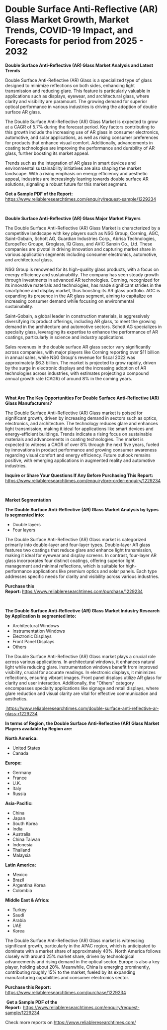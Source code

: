 <p><h1>Double Surface Anti-Reflective (AR) Glass Market Growth, Market Trends, COVID-19 Impact, and Forecasts for period from 2025 - 2032</h1></p><p><strong>Double Surface Anti-Reflective (AR) Glass Market Analysis and Latest Trends</strong></p>
<p><p>Double Surface Anti-Reflective (AR) Glass is a specialized type of glass designed to minimize reflections on both sides, enhancing light transmission and reducing glare. This feature is particularly valuable in applications such as displays, eyewear, and architectural glass, where clarity and visibility are paramount. The growing demand for superior optical performance in various industries is driving the adoption of double surface AR glass.</p><p>The Double Surface Anti-Reflective (AR) Glass Market is expected to grow at a CAGR of 5.7% during the forecast period. Key factors contributing to this growth include the increasing use of AR glass in consumer electronics, automotive, and solar applications, as well as rising consumer preferences for products that enhance visual comfort. Additionally, advancements in coating technologies are improving the performance and durability of AR glass, further boosting its market appeal. </p><p>Trends such as the integration of AR glass in smart devices and environmental sustainability initiatives are also shaping the market landscape. With a rising emphasis on energy efficiency and aesthetic appeal, industries are increasingly leaning towards double surface AR solutions, signaling a robust future for this market segment.</p></p>
<p><strong>Get a Sample PDF of the Report:&nbsp;</strong> <a href="https://www.reliableresearchtimes.com/enquiry/request-sample/1229234?utm_campaign=3085&utm_medium=2&utm_source=Github&utm_content=ia&utm_term=26032025&utm_id=double-surface-anti-reflective-ar-glass">https://www.reliableresearchtimes.com/enquiry/request-sample/1229234</a></p>
<p>&nbsp;</p>
<p><strong>Double Surface Anti-Reflective (AR) Glass Major Market Players</strong></p>
<p><p>The Double Surface Anti-Reflective (AR) Glass Market is characterized by a competitive landscape with key players such as NSG Group, Corning, AGC, Saint-Gobain, Schott AG, Guardian Industries Corp., Abrisa Technologies, EuropeTec Groupe, Groglass, IQ Glass, and AVIC Sanxin Co., Ltd. These companies are pivotal in driving innovation and capturing market share in various application segments including consumer electronics, automotive, and architectural glass.</p><p>NSG Group is renowned for its high-quality glass products, with a focus on energy efficiency and sustainability. The company has seen steady growth through investments in advanced AR technologies. Corning, recognized for its innovative materials and technologies, has made significant strides in the smartphone and display market, thus boosting its AR glass portfolio. AGC is expanding its presence in the AR glass segment, aiming to capitalize on increasing consumer demand while focusing on environmental sustainability.</p><p>Saint-Gobain, a global leader in construction materials, is aggressively diversifying its product offerings, including AR glass, to meet the growing demand in the architecture and automotive sectors. Schott AG specializes in specialty glass, leveraging its expertise to enhance the performance of AR coatings, particularly in science and industry applications. </p><p>Sales revenues in the double surface AR glass sector vary significantly across companies, with major players like Corning reporting over $11 billion in annual sales, while NSG Group's revenue for fiscal 2022 was approximately $6.3 billion. The market is projected to grow rapidly, driven by the surge in electronic displays and the increasing adoption of AR technologies across industries, with estimates projecting a compound annual growth rate (CAGR) of around 8% in the coming years.</p></p>
<p>&nbsp;</p>
<p><strong>What Are The Key Opportunities For Double Surface Anti-Reflective (AR) Glass Manufacturers?</strong></p>
<p><p>The Double Surface Anti-Reflective (AR) Glass market is poised for significant growth, driven by increasing demand in sectors such as optics, electronics, and architecture. The technology reduces glare and enhances light transmission, making it ideal for applications like smart devices and energy-efficient buildings. Trends indicate a rising focus on sustainable materials and advancements in coating technologies. The market is expected to witness a CAGR of over 8% through the next five years, fueled by innovations in product performance and growing consumer awareness regarding visual comfort and energy efficiency. Future outlook remains positive, with emerging applications in augmented reality and automotive industries.</p></p>
<p><strong>Inquire or Share Your Questions If Any Before Purchasing This Report:</strong> <a href="https://www.reliableresearchtimes.com/enquiry/pre-order-enquiry/1229234?utm_campaign=3085&utm_medium=2&utm_source=Github&utm_content=ia&utm_term=26032025&utm_id=double-surface-anti-reflective-ar-glass">https://www.reliableresearchtimes.com/enquiry/pre-order-enquiry/1229234</a></p>
<p>&nbsp;</p>
<p><strong>Market Segmentation</strong></p>
<p><strong>The Double Surface Anti-Reflective (AR) Glass Market Analysis by types is segmented into:</strong></p>
<p><ul><li>Double layers</li><li>Four layers</li></ul></p>
<p><p>The Double Surface Anti-Reflective (AR) Glass market is categorized primarily into double-layer and four-layer types. Double-layer AR glass features two coatings that reduce glare and enhance light transmission, making it ideal for eyewear and display screens. In contrast, four-layer AR glass incorporates four distinct coatings, offering superior light management and minimal reflections, which is suitable for high-performance applications like premium optics and solar panels. Each type addresses specific needs for clarity and visibility across various industries.</p></p>
<p><strong>Purchase this Report:&nbsp;</strong><a href="https://www.reliableresearchtimes.com/purchase/1229234?utm_campaign=3085&utm_medium=2&utm_source=Github&utm_content=ia&utm_term=26032025&utm_id=double-surface-anti-reflective-ar-glass">https://www.reliableresearchtimes.com/purchase/1229234</a></p>
<p>&nbsp;</p>
<p><strong>The Double Surface Anti-Reflective (AR) Glass Market Industry Research by Application is segmented into:</strong></p>
<p><ul><li>Architectural Windows</li><li>Instrumentation Windows</li><li>Electronic Displays</li><li>Front Panel Displays</li><li>Others</li></ul></p>
<p><p>The Double Surface Anti-Reflective (AR) Glass market plays a crucial role across various applications. In architectural windows, it enhances natural light while reducing glare. Instrumentation windows benefit from improved visibility, crucial for accurate readings. In electronic displays, it minimizes reflections, ensuring vibrant images. Front panel displays utilize AR glass for clarity and user interaction. Additionally, the "Others" category encompasses specialty applications like signage and retail displays, where glare reduction and visual clarity are vital for effective communication and aesthetics.</p></p>
<p><a href="https://www.reliableresearchtimes.com/double-surface-anti-reflective-ar-glass-r1229234?utm_campaign=3085&utm_medium=2&utm_source=Github&utm_content=ia&utm_term=26032025&utm_id=double-surface-anti-reflective-ar-glass">&nbsp;https://www.reliableresearchtimes.com/double-surface-anti-reflective-ar-glass-r1229234</a></p>
<p><strong>In terms of Region, the Double Surface Anti-Reflective (AR) Glass Market Players available by Region are:</strong></p>
<p>
    <p> <strong> North America: </strong>
        <ul>
            <li>United States</li>
            <li>Canada</li>
        </ul>
        </p> 
    <p> <strong> Europe: </strong>
        <ul>
            <li>Germany</li>
            <li>France</li>
            <li>U.K.</li>
            <li>Italy</li>
            <li>Russia</li>
        </ul>
        </p> 
    <p> <strong> Asia-Pacific: </strong>
        <ul>
            <li>China</li>
            <li>Japan</li>
            <li>South Korea</li>
            <li>India</li>
            <li>Australia</li>
            <li>China Taiwan</li>
            <li>Indonesia</li>
            <li>Thailand</li>
            <li>Malaysia</li>
        </ul>
        </p> 
    <p> <strong> Latin America: </strong>
        <ul>
            <li>Mexico</li>
            <li>Brazil</li>
            <li>Argentina Korea</li>
            <li>Colombia</li>
        </ul>
        </p> 
    <p> <strong> Middle East & Africa: </strong>
        <ul>
            <li>Turkey</li>
            <li>Saudi</li>
            <li>Arabia</li>
            <li>UAE</li>
            <li>Korea</li>
        </ul>
    </p>
    </p>
<p><p>The Double Surface Anti-Reflective (AR) Glass market is witnessing significant growth, particularly in the APAC region, which is anticipated to dominate with a market share of approximately 40%. North America follows closely with around 25% market share, driven by technological advancements and rising demand in the optical sector. Europe is also a key player, holding about 20%. Meanwhile, China is emerging prominently, contributing roughly 15% to the market, fueled by its expanding manufacturing capabilities and consumer electronics sector.</p></p>
<p><strong>Purchase this Report: </strong><a href="https://www.reliableresearchtimes.com/purchase/1229234?utm_campaign=3085&utm_medium=2&utm_source=Github&utm_content=ia&utm_term=26032025&utm_id=double-surface-anti-reflective-ar-glass">https://www.reliableresearchtimes.com/purchase/1229234</a></p>
<p>&nbsp;<strong>Get a Sample PDF of the Report:&nbsp;&nbsp;</strong><a href="https://www.reliableresearchtimes.com/enquiry/request-sample/1229234?utm_campaign=3085&utm_medium=2&utm_source=Github&utm_content=ia&utm_term=26032025&utm_id=double-surface-anti-reflective-ar-glass">https://www.reliableresearchtimes.com/enquiry/request-sample/1229234</a></p>
<p><strong></strong></p>
<p>Check more reports on <a href="https://www.reliableresearchtimes.com/?utm_campaign=3085&utm_medium=2&utm_source=Github&utm_content=ia&utm_term=26032025&utm_id=double-surface-anti-reflective-ar-glass">https://www.reliableresearchtimes.com/</a></p>